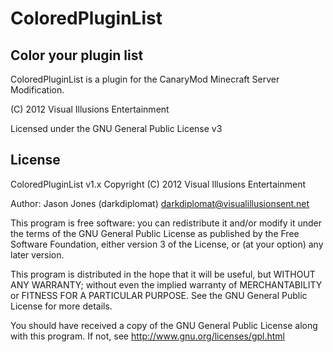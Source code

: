 ColoredPluginList
====================
Color your plugin list
---------

ColoredPluginList is a plugin for the CanaryMod Minecraft Server Modification.

(C) 2012 Visual Illusions Entertainment

Licensed under the GNU General Public License v3

License
---------
ColoredPluginList v1.x
Copyright (C) 2012 Visual Illusions Entertainment

Author: Jason Jones (darkdiplomat) <darkdiplomat@visualillusionsent.net>

This program is free software: you can redistribute it and/or modify
it under the terms of the GNU General Public License as published by
the Free Software Foundation, either version 3 of the License, or
(at your option) any later version.

This program is distributed in the hope that it will be useful,
but WITHOUT ANY WARRANTY; without even the implied warranty of
MERCHANTABILITY or FITNESS FOR A PARTICULAR PURPOSE.  See the
GNU General Public License for more details.

You should have received a copy of the GNU General Public License
along with this program.  If not, see http://www.gnu.org/licenses/gpl.html

